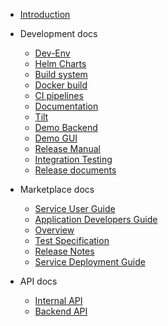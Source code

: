 <!-- markdownlint-disable MD041 -->

<!-- If content is changed, update the README.md in the root, but alter path properly -->

- [Introduction](/homepage.md)

- Development docs

  - [Dev-Env](/development/dev-env.md)
  - [Helm Charts](/development/helm-charts.md)
  - [Build system](/development/build-system.md)
  - [Docker build](/development/docker-build.md)
  - [CI pipelines](/development/ci-pipelines.md)
  - [Documentation](/development/documentation.md)
  - [Tilt](/development/tilt.md)
  - [Demo Backend](/development/demo-backend.md)
  - [Demo GUI](/development/demo-gui.md)
  - [Release Manual](/development/release-manual.md)
  - [Integration Testing](/development/integration-testing.md)
  - [Release documents](/development/release-documents.md)

- Marketplace docs

  - [Service User Guide](/release/content/service_user_guide.md)
  - [Application Developers Guide](/release/content/application_developers_guide.md)
  - [Overview](/release/content/overview.md)
  - [Test Specification](/release/content/test-specification.md)
  - [Release Notes](/release/content/release_notes.md)
  - [Service Deployment Guide](/release/content/service_deployment_guide.md)

- API docs
  - [Internal API](/api/markdown/ui.internal.md)
  - [Backend API](/api/markdown/ui.backend.md)
